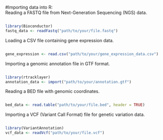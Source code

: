 #Importing data into R:<br />
Reading a FASTQ file from Next-Generation Sequencing (NGS) data.

```R

library(Bioconductor)
fastq_data <- readFastq("path/to/your/file.fastq")
```
Loading a CSV file containing gene expression data.

```R

gene_expression <- read.csv("path/to/your/gene_expression_data.csv")
```
Importing a genomic annotation file in GTF format.

```R

library(rtracklayer)
annotation_data <- import("path/to/your/annotation.gtf")
```
Reading a BED file with genomic coordinates.

```R

bed_data <- read.table("path/to/your/file.bed", header = TRUE)
```
Importing a VCF (Variant Call Format) file for genetic variation data.

```R

library(VariantAnnotation)
vcf_data <- readVcf("path/to/your/file.vcf")
```
